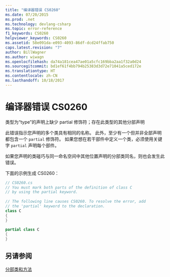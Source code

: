 ```yaml
---
title: "编译器错误 CS0260"
ms.date: 07/20/2015
ms.prod: .net
ms.technology: devlang-csharp
ms.topic: error-reference
f1_keywords: CS0260
helpviewer_keywords: CS0260
ms.assetid: 58e091da-e093-4093-86df-dcd24ffab750
caps.latest.revision: "7"
author: BillWagner
ms.author: wiwagn
ms.openlocfilehash: da74a181cea47ae01a5cfc169bba2aa1f32a0d24
ms.sourcegitcommit: bd1ef61f4bb794b25383d3d72e71041a5ced172e
ms.translationtype: HT
ms.contentlocale: zh-CN
ms.lasthandoff: 10/18/2017
---
```

# <a name="compiler-error-cs0260"></a>编译器错误 CS0260
类型为“type”的声明上缺少 partial 修饰符；存在此类型的其他分部声明  
  
 此错误指示您声明的多个类具有相同的名称。 此外，至少有一个但并非全部声明都包含一个 `partial` 修饰符。 如果您想在若干部件中定义一个类，必须使用关键字 `partial` 声明每个部件。  
  
 如果您声明的类碰巧与同一命名空间中其他位置声明的分部类同名，则也会发生此错误。  
  
 下面的示例生成 CS0260：  
  
```csharp  
// CS0260.cs  
// You must mark both parts of the definition of class C   
// by using the partial keyword.  
  
// The following line causes CS0260. To resolve the error, add  
// the 'partial' keyword to the declaration.  
class C    
{  
}  
  
partial class C  
{  
}  
```  
  
## <a name="see-also"></a>另请参阅  
 [分部类和方法](../../../csharp/programming-guide/classes-and-structs/partial-classes-and-methods.md)
